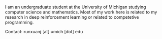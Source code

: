 I am an undergraduate student at the University of Michigan studying computer science and mathematics. Most of my work here is related to my research in deep reinforcement learning or related to competetive programming.

Contact: runxuanj [at] umich [dot] edu
